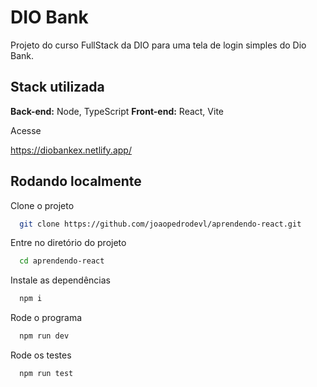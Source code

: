 # DIO Bank

Projeto do curso FullStack da DIO para uma tela de login simples do Dio Bank.

## Stack utilizada

**Back-end:** Node, TypeScript
**Front-end:** React, Vite

Acesse

https://diobankex.netlify.app/

## Rodando localmente

Clone o projeto

```bash
  git clone https://github.com/joaopedrodevl/aprendendo-react.git
```

Entre no diretório do projeto

```bash
  cd aprendendo-react
```

Instale as dependências

```bash
  npm i
```

Rode o programa

```bash
  npm run dev
```

Rode os testes

```bash
  npm run test
```
